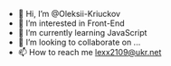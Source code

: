 - 👋 Hi, I’m @Oleksii-Kriuckov
- 👀 I’m interested in Front-End
- 🌱 I’m currently learning JavaScript
- 💞️ I’m looking to collaborate on ...
- 📫 How to reach me lexx2109@ukr.net

<!---
Oleksii-Kriuckov/Oleksii-Kriuckov is a ✨ special ✨ repository because its `README.md` (this file) appears on your GitHub profile.
You can click the Preview link to take a look at your changes.
--->
